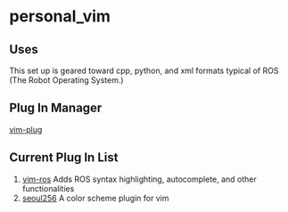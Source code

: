 # personal_vim

## Uses
This set up is geared toward cpp, python, and xml formats typical of ROS (The Robot Operating System.) 

## Plug In Manager
[vim-plug](https://github.com/junegunn/vim-plug)

## Current Plug In List
1. [vim-ros](https://github.com/taketwo/vim-ros)
	Adds ROS syntax highlighting, autocomplete, and other functionalities
2. [seoul256](https://github.com/junegunn/seoul256.vim)
	A color scheme plugin for vim
